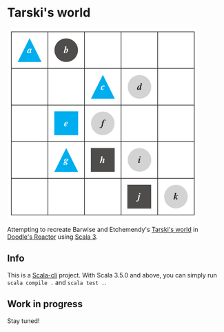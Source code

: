 # Tarski's world

![world](images/world.png)

Attempting to recreate Barwise and Etchemendy's [Tarski's world](https://www.gradegrinder.net/Products/tw-index.html) in [Doodle's Reactor](https://github.com/creativescala/doodle) using [Scala 3](https://www.scala-lang.org).

## Info

This is a [Scala-cli](https://scala-cli.virtuslab.org/) project.
With Scala 3.5.0 and above, you can simply run `scala compile .` and `scala test .`.

## Work in progress

Stay tuned!
